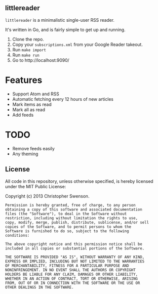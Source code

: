 littlereader
------------

`littlereader` is a minimalistic single-user RSS reader.

It's written in Go, and is fairly simple to get up and running.

1. Clone the repo.
2. Copy your `subscriptions.xml` from your Google Reader takeout.
3. Run `make import`
4. Run `make run`
5. Go to http://localhost:9090/

Features
========

* Support Atom and RSS
* Automatic fetching every 12 hours of new articles
* Mark items as read
* Mark all as read
* Add feeds

TODO
====

* Remove feeds easily
* Any theming

License
-------

All code in this repository, unless otherwise specified, is hereby
licensed under the MIT Public License:

Copyright (c) 2013 Christopher Swenson.

	Permission is hereby granted, free of charge, to any person
	obtaining a copy of this software and associated documentation
	files (the "Software"), to deal in the Software without
	restriction, including without limitation the rights to use,
	copy, modify, merge, publish, distribute, sublicense, and/or sell
	copies of the Software, and to permit persons to whom the
	Software is furnished to do so, subject to the following
	conditions:

	The above copyright notice and this permission notice shall be
	included in all copies or substantial portions of the Software.

	THE SOFTWARE IS PROVIDED "AS IS", WITHOUT WARRANTY OF ANY KIND,
	EXPRESS OR IMPLIED, INCLUDING BUT NOT LIMITED TO THE WARRANTIES
	OF MERCHANTABILITY, FITNESS FOR A PARTICULAR PURPOSE AND
	NONINFRINGEMENT. IN NO EVENT SHALL THE AUTHORS OR COPYRIGHT
	HOLDERS BE LIABLE FOR ANY CLAIM, DAMAGES OR OTHER LIABILITY,
	WHETHER IN AN ACTION OF CONTRACT, TORT OR OTHERWISE, ARISING
	FROM, OUT OF OR IN CONNECTION WITH THE SOFTWARE OR THE USE OR
	OTHER DEALINGS IN THE SOFTWARE.


